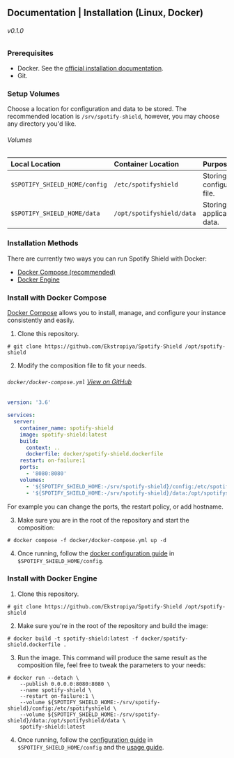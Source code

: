 ## Documentation | Installation (Linux, Docker)

###### v0.1.0

### Prerequisites

- Docker. See the [official installation documentation](https://docs.docker.com/get-docker/).
- Git. 

### Setup Volumes

Choose a location for configuration and data to be stored. The recommended location is ``/srv/spotify-shield``, however, you may choose any directory you'd like.

###### Volumes

| Local Location                  | Container Location          | Purpose                     |
| :------------------------------ | :-------------------------- | :-------------------------- |
| ``$SPOTIFY_SHIELD_HOME/config`` | ``/etc/spotifyshield``      | Storing configuration file. |
| ``$SPOTIFY_SHIELD_HOME/data``   | ``/opt/spotifyshield/data`` | Storing application data.   |

### Installation Methods

There are currently two ways you can run Spotify Shield with Docker:

- [Docker Compose (recommended)](#install-with-docker-compose)
- [Docker Engine](#install-with-docker-engine)

### Install with Docker Compose

[Docker Compose](https://docs.docker.com/compose/) allows you to install, manage, and configure your instance consistently and easily.

<!--1. Download the official Docker Composition (or create your own).

###### [Composition Script on GitHub](https://github.com/Ekstropiya/Spotify-Shield/blob/master/docker/docker-compose.yml)

```yaml
version: '3.6'

services:
  server:
    container_name: spotify-shield
    image: spotify-shield:latest
    build:
      context: ..
      dockerfile: docker/spotify-shield.dockerfile
    restart: on-failure:1
    ports:
      - '8080:8080'
    volumes:
      - '${SPOTIFY_SHIELD_HOME:-/srv/spotify-shield}/config:/etc/spotifyshield'
      - '${SPOTIFY_SHIELD_HOME:-/srv/spotify-shield}/data:/opt/spotifyshield/data'
```-->

1. Clone this repository.

```
# git clone https://github.com/Ekstropiya/Spotify-Shield /opt/spotify-shield
```

2. Modify the composition file to fit your needs.

###### ``docker/docker-compose.yml`` [View on GitHub](https://github.com/Ekstropiya/Spotify-Shield/blob/master/docker/docker-compose.yml)

```yaml
version: '3.6'

services:
  server:
    container_name: spotify-shield
    image: spotify-shield:latest
    build:
      context: ..
      dockerfile: docker/spotify-shield.dockerfile
    restart: on-failure:1
    ports:
      - '8080:8080'
    volumes:
      - '${SPOTIFY_SHIELD_HOME:-/srv/spotify-shield}/config:/etc/spotifyshield'
      - '${SPOTIFY_SHIELD_HOME:-/srv/spotify-shield}/data:/opt/spotifyshield/data'
```

For example you can change the ports, the restart policy, or add hostname.

3. Make sure you are in the root of the repository and start the composition:

```
# docker compose -f docker/docker-compose.yml up -d
```

4. Once running, follow the [docker configuration guide](../configuration/README.md#configuration-docker) in ``$SPOTIFY_SHIELD_HOME/config``.

### Install with Docker Engine

1. Clone this repository.

```
# git clone https://github.com/Ekstropiya/Spotify-Shield /opt/spotify-shield
```

2. Make sure you're in the root of the repository and build the image:

```
# docker build -t spotify-shield:latest -f docker/spotify-shield.dockerfile .
```

3. Run the image. This command will produce the same result as the composition file, feel free to tweak the parameters to your needs:

```
# docker run --detach \
    --publish 0.0.0.0:8080:8080 \
    --name spotify-shield \
    --restart on-failure:1 \
    --volume ${SPOTIFY_SHIELD_HOME:-/srv/spotify-shield}/config:/etc/spotifyshield \
    --volume ${SPOTIFY_SHIELD_HOME:-/srv/spotify-shield}/data:/opt/spotifyshield/data \
    spotify-shield:latest
```

4. Once running, follow the [configuration guide](../configuration/README.md) in ``$SPOTIFY_SHIELD_HOME/config`` and the [usage guide](../usage/README.md).
